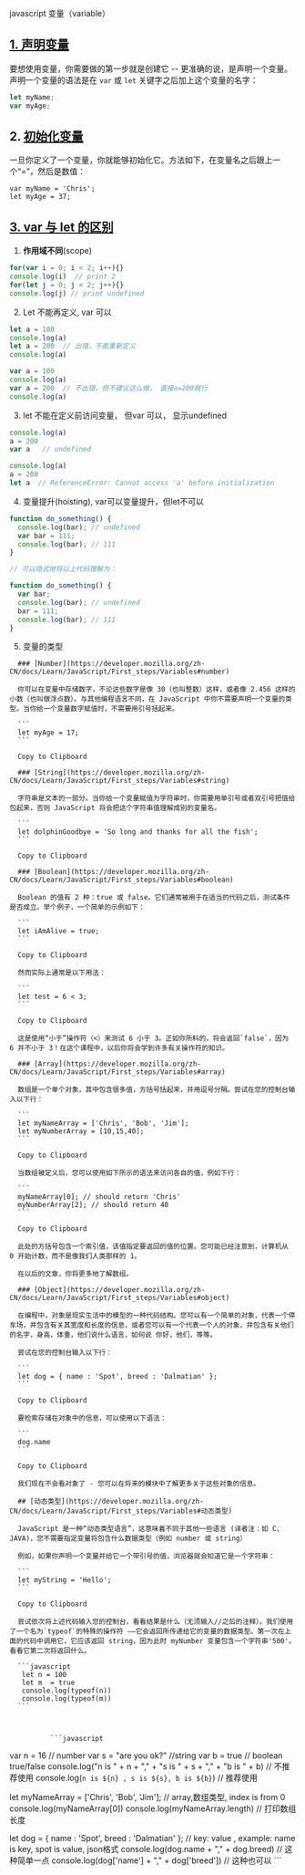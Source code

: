 javascript 变量（variable）



## [1. 声明变量](https://developer.mozilla.org/zh-CN/docs/Learn/JavaScript/First_steps/Variables#声明变量)

要想使用变量，你需要做的第一步就是创建它 -- 更准确的说，是声明一个变量。声明一个变量的语法是在 `var` 或 `let` 关键字之后加上这个变量的名字：

```javascript
let myName;
var myAge;
```

## 2. [初始化变量](https://developer.mozilla.org/zh-CN/docs/Learn/JavaScript/First_steps/Variables#初始化变量)

一旦你定义了一个变量，你就能够初始化它。方法如下，在变量名之后跟上一个“=”，然后是数值：

```
var myName = 'Chris';
let myAge = 37;
```

## [3. var 与 let 的区别](https://developer.mozilla.org/zh-CN/docs/Learn/JavaScript/First_steps/Variables#var_与_let_的区别)

1.  **作用域不同**(scope)

   ```javascript
   for(var i = 0; i < 2; i++){}
   console.log(i)  // print 2
   for(let j = 0; j < 2; j++){}
   console.log(j) // print undefined
   
   ```

   

2.  Let 不能再定义, var 可以

   ```javascript
   let a = 100
   console.log(a)
   let a = 200  // 出错，不能重新定义
   console.log(a)
   ```

   ```javascript
   var a = 100
   console.log(a)
   var a = 200  // 不出错，但不建议这么做， 直接a=200就行
   console.log(a)
   ```

   

   3. let 不能在定义前访问变量， 但var 可以， 显示undefined

   ```javascript
   console.log(a)
   a = 200
   var a   // undefined
   ```

   ```javascript
   console.log(a)
   a = 200
   let a  // ReferenceError: Cannot access 'a' before initialization
   ```

   

4.  变量提升(hoisting), var可以变量提升，但let不可以

   ```javascript
   function do_something() {
     console.log(bar); // undefined
     var bar = 111;
     console.log(bar); // 111
   }
   
   // 可以隐式地将以上代码理解为：
   
   function do_something() {
     var bar;
     console.log(bar); // undefined
     bar = 111;
     console.log(bar); // 111
   }
   ```

   

   5.  变量的类型

      ### [Number](https://developer.mozilla.org/zh-CN/docs/Learn/JavaScript/First_steps/Variables#number)

      你可以在变量中存储数字，不论这些数字是像 30（也叫整数）这样，或者像 2.456 这样的小数（也叫做浮点数）。与其他编程语言不同，在 JavaScript 中你不需要声明一个变量的类型。当你给一个变量数字赋值时，不需要用引号括起来。 

      ```
      let myAge = 17;
      ```

      Copy to Clipboard

      ### [String](https://developer.mozilla.org/zh-CN/docs/Learn/JavaScript/First_steps/Variables#string)

      字符串是文本的一部分。当你给一个变量赋值为字符串时，你需要用单引号或者双引号把值给包起来，否则 JavaScript 将会把这个字符串值理解成别的变量名。

      ```
      let dolphinGoodbye = 'So long and thanks for all the fish';
      ```

      Copy to Clipboard

      ### [Boolean](https://developer.mozilla.org/zh-CN/docs/Learn/JavaScript/First_steps/Variables#boolean)

      Boolean 的值有 2 种：true 或 false。它们通常被用于在适当的代码之后，测试条件是否成立。举个例子，一个简单的示例如下： 

      ```
      let iAmAlive = true;
      ```

      Copy to Clipboard

      然而实际上通常是以下用法：

      ```
      let test = 6 < 3;
      ```

      Copy to Clipboard

      这是使用“小于”操作符（<）来测试 6 小于 3。正如你所料的，将会返回`false`，因为 6 并不小于 3！在这个课程中，以后你将会学到许多有关操作符的知识。

      ### [Array](https://developer.mozilla.org/zh-CN/docs/Learn/JavaScript/First_steps/Variables#array)

      数组是一个单个对象，其中包含很多值，方括号括起来，并用逗号分隔。尝试在您的控制台输入以下行：

      ```
      let myNameArray = ['Chris', 'Bob', 'Jim'];
      let myNumberArray = [10,15,40];
      ```

      Copy to Clipboard

      当数组被定义后，您可以使用如下所示的语法来访问各自的值，例如下行：

      ```
      myNameArray[0]; // should return 'Chris'
      myNumberArray[2]; // should return 40
      ```

      Copy to Clipboard

      此处的方括号包含一个索引值，该值指定要返回的值的位置。您可能已经注意到，计算机从 0 开始计数，而不是像我们人类那样的 1。

      在以后的文章，你将更多地了解数组。

      ### [Object](https://developer.mozilla.org/zh-CN/docs/Learn/JavaScript/First_steps/Variables#object)

      在编程中，对象是现实生活中的模型的一种代码结构。您可以有一个简单的对象，代表一个停车场，并包含有关其宽度和长度的信息，或者您可以有一个代表一个人的对象，并包含有关他们的名字，身高，体重，他们说什么语言，如何说 你好，他们，等等。

      尝试在您的控制台输入以下行：

      ```
      let dog = { name : 'Spot', breed : 'Dalmatian' };
      ```

      Copy to Clipboard

      要检索存储在对象中的信息，可以使用以下语法：

      ```
      dog.name
      ```

      Copy to Clipboard

      我们现在不会看对象了 - 您可以在将来的模块中了解更多关于这些对象的信息。

      ## [动态类型](https://developer.mozilla.org/zh-CN/docs/Learn/JavaScript/First_steps/Variables#动态类型)

      JavaScript 是一种“动态类型语言”，这意味着不同于其他一些语言 (译者注：如 C、JAVA)，您不需要指定变量将包含什么数据类型（例如 number 或 string）

      例如，如果你声明一个变量并给它一个带引号的值，浏览器就会知道它是一个字符串：

      ```
      let myString = 'Hello';
      ```

      Copy to Clipboard

      尝试依次将上述代码输入您的控制台，看看结果是什么（无须输入//之后的注释）。我们使用了一个名为`typeof`的特殊的操作符 ——它会返回所传递给它的变量的数据类型。第一次在上面的代码中调用它，它应该返回 string，因为此时 myNumber 变量包含一个字符串'500'。看看它第二次将返回什么。

      ```javascript
       let n = 100
       let m  = true
       console.log(typeof(n))
       console.log(typeof(m))
      ```

      

              ```javascript
var n = 16  // number
var s = "are you ok?"  //string
var b = true  // boolean true/false
console.log("n is " + n + "," + "s is " + s + "," + "b is " + b) // 不推荐使用
console.log(`n is ${n} , s is ${s}, b is ${b}`) // 推荐使用

let myNameArray = ['Chris', 'Bob', 'Jim']; // array,数组类型, index is from 0
console.log(myNameArray[0])
console.log(myNameArray.length)  // 打印数组长度

let dog = { name : 'Spot', breed : 'Dalmatian' };  // key: value  , example: name is key, spot is value, json格式
console.log(dog.name + "," + dog.breed)  // 这种简单一点
console.log(dog['name'] + "," + dog['breed']) // 这种也可以
              ```

